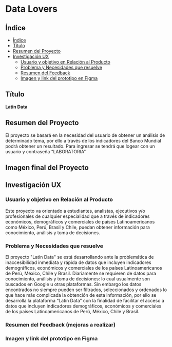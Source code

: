 # Data Lovers

## Índice

- [Índice](#índice)
- [Título](#titulo)
- [Resumen del Proyecto](#resumen-del-proyecto)
- [Investigación UX](#imagen-del-proyecto-final)
   - [Usuario y objetivo en Relación al Producto](#usuario-y-objetivo-en-relacion-al-producto)
   - [Problema y Necesidades que resuelve](#problema-y-necesidades-que-resuelve)
   - [Resumen del Feedback](#resumen-del-feedback)
   - [Imagen y link del prototipo en Figma](#imagen-y-link-del-prototipo-en-Figma)


## Título

**Latin Data**

## Resumen del Proyecto

El proyecto se basará en la necesidad del usuario de obtener  un análisis  de determinado tema, por ello a través de los indicadores del Banco Mundial podrá obtener un resultado. Para ingresar se tendrá que logear con un usuario y contraseña “LABORATORIA”

## Imagen final del Proyecto

## Investigación UX

### Usuario y objetivo en Relación al Producto

Este proyecto va orientado a estudiantes, analistas, ejecutivos y/o profesionales de cualquier especialidad que a través de indicadores económicos, demográficos y comerciales de países Latinoamericanos como México, Perú, Brasil y Chile,  puedan obtener información
para conocimiento, análisis y toma de decisiones.


### Problema y Necesidades que resuelve

El proyecto "Latin Data" se está desarrollando ante la problemática de inaccesibilidad inmediata y rápida de datos que incluyen indicadores demográficos, económicos y comerciales de los países Latinoamericanos de Perú, México, Chile y Brasil.
Diariamente se requieren de datos para conocimiento, análisis y toma de decisiones: lo cual usualmente son buscados en Google u otras plataformas. Sin embargo los datos encontrados no siempre pueden ser filtrados, seleccionados y ordenados lo que hace más complicada la obtención de esta información, por ello se desarrolla la plataforma “Latin Data” con la finalidad de facilitar el acceso a datos que incluyen indicadores demográficos, económicos y comerciales de los países Latinoamericanos de Perú, México, Chile y Brasil.


### Resumen del Feedback (mejoras a realizar)

### Imagen y link del prototipo en Figma
